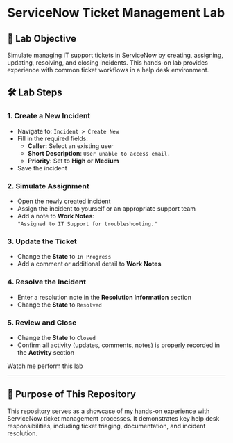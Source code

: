 # ServiceNow Ticket Management Lab

## 🧠 Lab Objective
Simulate managing IT support tickets in ServiceNow by creating, assigning, updating, resolving, and closing incidents. This hands-on lab provides experience with common ticket workflows in a help desk environment.

## 🛠️ Lab Steps

### 1. Create a New Incident
- Navigate to: `Incident > Create New`
- Fill in the required fields:
  - **Caller**: Select an existing user
  - **Short Description**: `User unable to access email.`
  - **Priority**: Set to **High** or **Medium**
- Save the incident

### 2. Simulate Assignment
- Open the newly created incident
- Assign the incident to yourself or an appropriate support team
- Add a note to **Work Notes**:  
  `"Assigned to IT Support for troubleshooting."`

### 3. Update the Ticket
- Change the **State** to `In Progress`
- Add a comment or additional detail to **Work Notes**

### 4. Resolve the Incident
- Enter a resolution note in the **Resolution Information** section
- Change the **State** to `Resolved`

### 5. Review and Close
- Change the **State** to `Closed`
- Confirm all activity (updates, comments, notes) is properly recorded in the **Activity** section

Watch me perform this lab

---

## 📂 Purpose of This Repository
This repository serves as a showcase of my hands-on experience with ServiceNow ticket management processes. It demonstrates key help desk responsibilities, including ticket triaging, documentation, and incident resolution.

